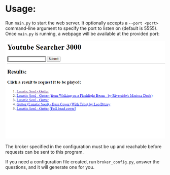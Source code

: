 # Usage:

Run `main.py` to start the web server. It optionally accepts a `--port <port>` command-line argument to specify the port to listen on (default is 5555). Once `main.py` is running, a webpage will be available at the provided port:

![img.png](img.png)

The broker specified in the configuration must be up and reachable before requests can be sent to this program.

If you need a configuration file created, run `broker_config.py`, answer the questions, and it will generate one for
you.
